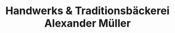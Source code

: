 ---
title: "Handwerks & Traditionsbäckerei Alexander Müller"
url: /eppelborn/handwerks-und-traditionsbaeckerei-alexander-mueller/
shop: Bäckerei
---